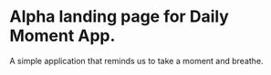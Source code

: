 # Alpha landing page for Daily Moment App. #

A simple application that reminds us to take a moment and breathe.

